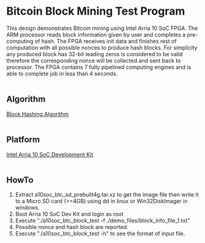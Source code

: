 # Bitcoin Block Mining Test Program
This design demonstrates Bitcoin mining using Intel Arria 10 SoC FPGA. The ARM processor reads block information given by user and completes a pre-computing of hash. The FPGA receives init data and finishes rest of computation with all possible nonces to produce hash blocks. For simplicity any produced block has 32-bit leading zeros is considered to be valid therefore the corresponding nonce will be collected and sent back to processor. The FPGA contains 7 fully pipelined computing engines and is able to complete job in less than 4 seconds.
<br/>
<br/>

Algorithm
------
[Block Hashing Algorithm](https://en.bitcoin.it/wiki/Block_hashing_algorithm)
<br/>
<br/>

Platform
------
[Intel Arria 10 SoC Development Kit](https://www.intel.com/content/www/us/en/programmable/products/boards_and_kits/dev-kits/altera/arria-10-soc-development-kit.html)
<br/>
<br/>

HowTo
------
1. Extract a10soc_btc_sd_prebuilt4g.tar.xz to get the image file then write it to a Micro SD card (>=4GB) using dd in linux or Win32DiskImager in windows.
2. Boot Arria 10 SoC Dev Kit and login as root
3. Execute "./a10soc_btc_block_test -f ./demo_files/block_info_file_1.txt"
4. Possible nonce and hash block are reported.
5. Execute "./a10soc_btc_block_test -h" to see the format of input file.

[](result_screenshot.png.png)
